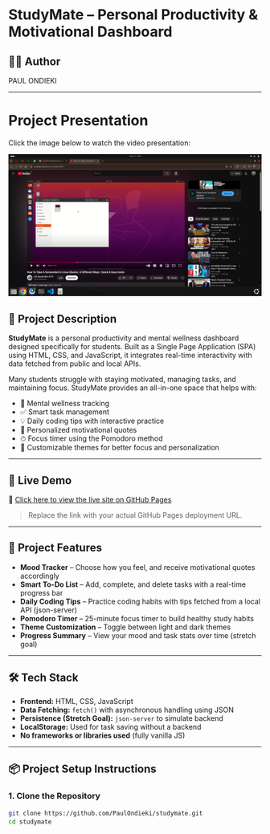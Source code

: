 # StudyMate – Personal Productivity & Motivational Dashboard

## 👩‍💻 Author
  PAUL ONDIEKI

---
# Project Presentation

Click the image below to watch the video presentation:

[![Watch the video](thumbnail.png)](https://drive.google.com/uc?id=1WCREbaBByiV9AJWqQf6hrEr7PVd9PBip)


## 📖 Project Description

**StudyMate** is a personal productivity and mental wellness dashboard designed specifically for students. Built as a Single Page Application (SPA) using HTML, CSS, and JavaScript, it integrates real-time interactivity with data fetched from public and local APIs.

Many students struggle with staying motivated, managing tasks, and maintaining focus. StudyMate provides an all-in-one space that helps with:

- 🧠 Mental wellness tracking  
- ✅ Smart task management  
- 💡 Daily coding tips with interactive practice  
- 💬 Personalized motivational quotes  
- ⏱ Focus timer using the Pomodoro method  
- 🎨 Customizable themes for better focus and personalization

---

## 🚀 Live Demo

🔗 [Click here to view the live site on GitHub Pages](https://github.com/PaulOndieki/Phase-1-Project.git)

> Replace the link with your actual GitHub Pages deployment URL.

---

## 📂 Project Features

- **Mood Tracker** – Choose how you feel, and receive motivational quotes accordingly
- **Smart To-Do List** – Add, complete, and delete tasks with a real-time progress bar
- **Daily Coding Tips** – Practice coding habits with tips fetched from a local API (json-server)
- **Pomodoro Timer** – 25-minute focus timer to build healthy study habits
- **Theme Customization** – Toggle between light and dark themes
- **Progress Summary** – View your mood and task stats over time (stretch goal)

---

## 🛠 Tech Stack

- **Frontend:** HTML, CSS, JavaScript
- **Data Fetching:** `fetch()` with asynchronous handling using JSON
- **Persistence (Stretch Goal):** `json-server` to simulate backend
- **LocalStorage:** Used for task saving without a backend
- **No frameworks or libraries used** (fully vanilla JS)

---

## 📦 Project Setup Instructions

### 1. Clone the Repository

```bash
git clone https://github.com/PaulOndieki/studymate.git
cd studymate

